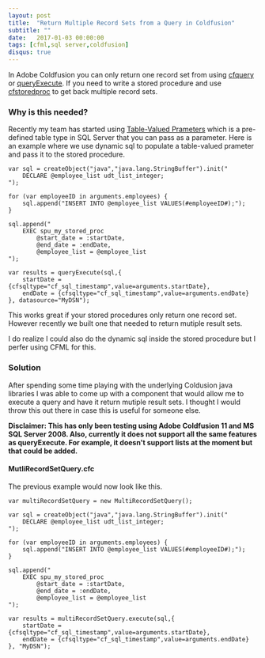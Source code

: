 ```yaml
---
layout: post
title:  "Return Multiple Record Sets from a Query in Coldfusion"
subtitle: ""
date:   2017-01-03 00:00:00
tags: [cfml,sql server,coldfusion]
disqus: true
---
```


In Adobe Coldfusion you can only return one record set from using [cfquery](http://cfdocs.org/cfquery) or [queryExecute](http://cfdocs.org/cfquery). If you need to write a stored procedure and use [cfstoredproc](http://cfdocs.org/cfstoredproc) to get back multiple record sets.

### Why is this needed? 

Recently my team has started using [Table-Valued Prameters](https://msdn.microsoft.com/en-us/library/bb675163(v=vs.110).aspx) which is a pre-defined table type in SQL Server that you can pass as a parameter. Here is an example where we use dynamic sql to populate a table-valued prameter and pass it to the stored procedure. 

```cfscript
var sql = createObject("java","java.lang.StringBuffer").init("
	DECLARE @employee_list udt_list_integer;
");

for (var employeeID in arguments.employees) {
	sql.append("INSERT INTO @employee_list VALUES(#employeeID#);");
}

sql.append("
	EXEC spu_my_stored_proc
		@start_date = :startDate,
		@end_date = :endDate,
		@employee_list = @employee_list
");

var results = queryExecute(sql,{
	startDate = {cfsqltype="cf_sql_timestamp",value=arguments.startDate},
	endDate = {cfsqltype="cf_sql_timestamp",value=arguments.endDate}
}, datasource="MyDSN");
```

This works great if your stored procedures only return one record set. However recently we built one that needed to return mutiple result sets. 

I do realize I could also do the dynamic sql inside the stored procedure but I perfer using CFML for this.

### Solution

After spending some time playing with the underlying Coldusion java libraries I was able to come up with a component that would allow me to execute a query and have it return mutiple result sets. I thought I would throw this out there in case this is useful for someone else. 

**Disclaimer: This has only been testing using Adobe Coldfusion 11 and MS SQL Server 2008. Also, currently it does not support all the same features as queryExecute. For example, it doesn't support lists at the moment but that could be added.** 

#### MutliRecordSetQuery.cfc

<script src="https://gist.github.com/jsteinshouer/596397a5e8a527c72831dbd5f07118ff.js"></script>

The previous example would now look like this.

```cfscript
var multiRecordSetQuery = new MultiRecordSetQuery();

var sql = createObject("java","java.lang.StringBuffer").init("
	DECLARE @employee_list udt_list_integer;
");

for (var employeeID in arguments.employees) {
	sql.append("INSERT INTO @employee_list VALUES(#employeeID#);");
}

sql.append("
	EXEC spu_my_stored_proc
		@start_date = :startDate,
		@end_date = :endDate,
		@employee_list = @employee_list
");

var results = multiRecordSetQuery.execute(sql,{
	startDate = {cfsqltype="cf_sql_timestamp",value=arguments.startDate},
	endDate = {cfsqltype="cf_sql_timestamp",value=arguments.endDate}
}, "MyDSN");
```



